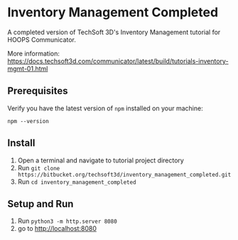 # Inventory Management Completed

A completed version of TechSoft 3D's Inventory Management tutorial for HOOPS Communicator.

More information: https://docs.techsoft3d.com/communicator/latest/build/tutorials-inventory-mgmt-01.html

## Prerequisites

Verify you have the latest version of `npm` installed on your machine:

`npm --version`

## Install

1. Open a terminal and navigate to tutorial project directory
2. Run `git clone https://bitbucket.org/techsoft3d/inventory_management_completed.git`
3. Run `cd inventory_management_completed`

## Setup and Run

1. Run `python3 -m http.server 8080` 
2. go to [http://localhost:8080](http://localhost:8080) 


